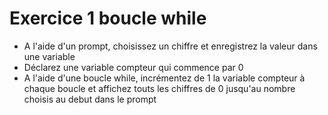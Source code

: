 # Exercice 1 boucle while
- A l'aide d'un prompt, choisissez un chiffre et enregistrez la valeur dans une variable
- Déclarez une variable compteur qui commence par 0
- A l'aide d'une boucle while, incrémentez de 1 la variable compteur à chaque boucle et affichez touts les chiffres de 0 jusqu'au nombre choisis au debut dans le prompt

